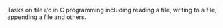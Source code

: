 Tasks on file i/o in C programming including reading a file, writing to a file, appending a file and others.
